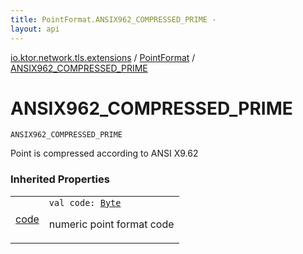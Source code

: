 ```yaml
---
title: PointFormat.ANSIX962_COMPRESSED_PRIME - 
layout: api
---
```


<div class='api-docs-breadcrumbs'><a href="../index.html">io.ktor.network.tls.extensions</a> / <a href="index.html">PointFormat</a> / <a href="./-a-n-s-i-x962_-c-o-m-p-r-e-s-s-e-d_-p-r-i-m-e.html">ANSIX962_COMPRESSED_PRIME</a></div>

# ANSIX962_COMPRESSED_PRIME

<div class="signature"><code><span class="identifier">ANSIX962_COMPRESSED_PRIME</span></code></div>

Point is compressed according to ANSI X9.62

### Inherited Properties

<table class="api-docs-table">
<tbody>
<tr>
<td markdown="1">

<a href="code.html">code</a>


</td>
<td markdown="1">
<div class="signature"><code><span class="keyword">val </span><span class="identifier">code</span><span class="symbol">: </span><a href="https://kotlinlang.org/api/latest/jvm/stdlib/kotlin/-byte/index.html"><span class="identifier">Byte</span></a></code></div>

numeric point format code


</td>
</tr>
</tbody>
</table>
